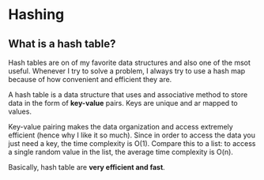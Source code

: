 # Hashing

## What is a hash table?

Hash tables are on of my favorite data structures and also one of the msot useful. Whenever I try to solve a problem, I always try to use a hash map because of how convenient and efficient they are.

A hash table is a data structure that uses and associative method to store data in the form of **key-value** pairs. Keys are unique and ar mapped to values. 

Key-value pairing makes the data organization and access extremely efficient (hence why I like it so much). Since in order to access the data you just need a key, the time complexity is O(1). Compare this to a list: to access a single random value in the list, the average time complexity is O(n).

Basically, hash table are **very efficient and fast**.
